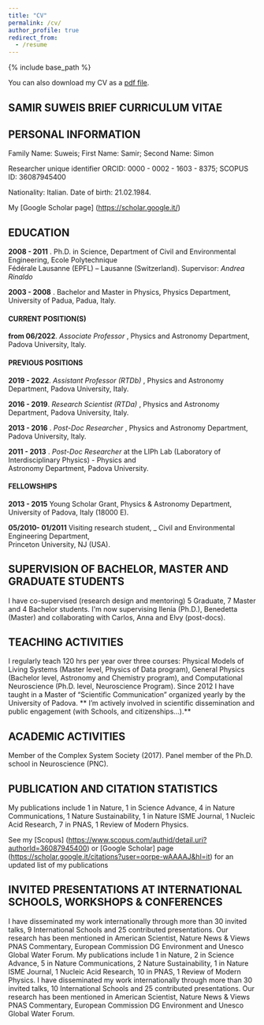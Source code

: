 ```yaml
---
title: "CV"
permalink: /cv/
author_profile: true
redirect_from:
  - /resume
---
```


{% include base_path %}

You can also download my CV as a [pdf file](/files/Suweis_Updated_Very-Short_CV.pdf).

## SAMIR	SUWEIS BRIEF CURRICULUM	VITAE

## PERSONAL	INFORMATION

Family	Name:	Suweis;	First	Name:	Samir;	Second	Name:	Simon

Researcher	unique	identifier ORCID: 	0000 - 0002 - 1603 - 8375;	SCOPUS	ID:	 36087945400	

Nationality:	Italian.	Date	of	birth:	21.02.1984.	

My [Google Scholar page] (https://scholar.google.it/)

## EDUCATION

**2008 - 2011** .	 Ph.D.	 in	 Science,	 Department	 of	 Civil	 and	 Environmental	 Engineering,	 Ecole	 Polytechnique	
Fédérale	Lausanne	(EPFL)	– Lausanne	(Switzerland).	Supervisor:	 _Andrea	Rinaldo_

**2003 - 2008** .	Bachelor	and	Master	in	Physics,	Physics	Department,	University	of	Padua,	Padua,	Italy.

#### CURRENT	POSITION(S)

**from	06/2022**. _Associate Professor_ ,	Physics	and	Astronomy	Department,	Padova	University,	Italy.	

#### PREVIOUS	POSITIONS

**2019 - 2022**. _Assistant Professor	(RTDb)_ ,	Physics	and	Astronomy	Department,	Padova	University,	Italy.

**2016 - 2019**. _Research	Scientist	(RTDa)_ ,	Physics	and	Astronomy	Department,	Padova	University,	Italy.

**2013 - 2016** .	 _Post-Doc	Researcher_ ,	Physics	and	Astronomy	Department,	Padova	University,	Italy.	

**2011 - 2013** .	 _Post-Doc	 Researcher_ at	 the	 LIPh	 Lab	 (Laboratory	 of	 Interdisciplinary	 Physics)	- Physics	 and	
Astronomy	Department,	Padova	University.

#### FELLOWSHIPS

**2013 - 2015** Young		Scholar Grant,	Physics	&	Astronomy	Department,	University	of	Padova,	Italy (18000 E).

**05/2010- 01/2011** Visiting	 research	 student,	_ Civil	 and	 Environmental	 Engineering	 Department,	
Princeton			University,	NJ	(USA).

## SUPERVISION	OF	BACHELOR,	MASTER	AND	GRADUATE	STUDENTS

I	have	co-supervised (research	design and	mentoring) 5	Graduate,	7	Master	and	4	Bachelor students. I'm now supervising Ilenia (Ph.D.), Benedetta (Master) and collaborating with Carlos, Anna and Elvy (post-docs).

## TEACHING	ACTIVITIES

I	 regularly teach 120 hrs per year over three courses: Physical Models of Living Systems (Master level, Physics of Data program), General Physics (Bachelor level, Astronomy and Chemistry program), and Computational Neuroscience (Ph.D. level, Neuroscience Program). 
Since	 2012	 I	 have taught in a	 Master of	“Scientific	 Communication”	organized	yearly	by	the	University	of	Padova.	
** I’m	actively	involved	in	scientific	dissemination	and	public	engagement	(with	Schools,	and citizenships...).**


## ACADEMIC	ACTIVITIES	 
Member	of the	Complex	System Society	(2017).
Panel member of the Ph.D. school in Neuroscience (PNC).

## PUBLICATION	AND	CITATION	STATISTICS

My publications include 1 in Nature, 1 in Science Advance, 4 in Nature Communications, 1 Nature Sustainability, 1 in Nature ISME Journal, 1 Nucleic Acid Research, 7 in PNAS, 1 Review of Modern Physics.

See my [Scopus] (https://www.scopus.com/authid/detail.uri?authorId=36087945400) or [Google Scholar] page (https://scholar.google.it/citations?user=oorpe-wAAAAJ&hl=it) for an updated list of my publications 

## INVITED	PRESENTATIONS	AT	INTERNATIONAL	SCHOOLS,	WORKSHOPS	&	CONFERENCES

 I have disseminated my work internationally through more than 30 invited talks, 9 International Schools and 25 contributed presentations. Our research has been mentioned in American Scientist, Nature News & Views PNAS Commentary, European Commission DG Environment and Unesco Global Water Forum. My publications include 1 in Nature, 2 in Science Advance, 5 in Nature Communications, 2 Nature Sustainability, 1 in Nature ISME Journal, 1 Nucleic Acid Research, 10 in PNAS, 1 Review of Modern Physics. I have disseminated my work internationally through more than 30 invited talks, 10 International Schools and 25 contributed presentations. Our research has been mentioned in American Scientist, Nature News & Views PNAS Commentary, European Commission DG Environment and Unesco Global Water Forum.

